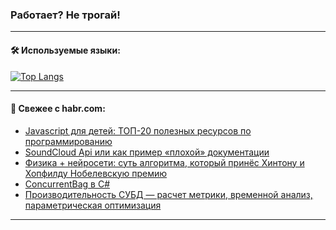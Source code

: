 ### Работает? Не трогай!

---
<!--
#### 🛠️ Technical stack:

![Java](https://img.shields.io/badge/Java-informational?logo=Oracle&style=flat&logoColor=white&color=FF4500)
![Kotlin](https://img.shields.io/badge/Kotlin-informational?logo=Kotlin&style=flat&logoColor=white&color=774D97)
![TS](https://img.shields.io/badge/TypeScript-informational?logo=typeScript&style=flat&logoColor=black&color=017acc)
![Python](https://img.shields.io/badge/Python-informational?logo=Python&style=flat&logoColor=black&color=ffdd54) <br>
![Spring](https://img.shields.io/badge/Spring-informational?logo=Spring&style=flat&logoColor=white&color=6DB33F) 
![SpringBoot](https://img.shields.io/badge/SpringBoot-informational?logo=SpringBoot&style=flat&logoColor=white&color=6DB33F)
![Nest](https://img.shields.io/badge/NestJS-informational?logo=NestJS&style=flat&logoColor=white&color=E0234E) 
![NodeJS](https://img.shields.io/badge/NodeJS-informational?logo=node.js&style=flat&logoColor=white&color=70A760)<br>
![PostgreSQL](https://img.shields.io/badge/PostgreSQL-informational?logo=PostgreSQL&style=flat&logoColor=white&color=DAA520)
![MongoDB](https://img.shields.io/badge/MongoDB-informational?logo=MongoDB&style=flat&logoColor=white&color=870000)
![Apache](https://img.shields.io/badge/Apache-informational?logo=apache&style=flat&logoColor=white&color=f74e28)

___ 
-->

#### 🛠️ Используемые языки:

[![Top Langs](https://github-readme-stats-u2qms2cxw-advtsettinggmailcoms-projects.vercel.app/api/top-langs/?username=zloylis&langs_count=10&hide_title=true&title_color=e6edf3&size_weight=0.5&count_weight=0.5&layout=compact&hide_progress=true&hide_border=true&theme=dracula)](https://github.com/zloylis)

<!---


####  :octocat:&nbsp;&nbsp; Статистика:

![GitHub stats](https://github-readme-stats-u2qms2cxw-advtsettinggmailcoms-projects.vercel.app/api?username=zloylis&show_icons=true&hide_border=true&theme=dracula&title_color=e6edf3&include_all_commits=true&count_private=true&hide_rank=false&hide_title=true&rank_icon=github)
-->
---

#### 💬 Свежее с habr.com:

<!-- BLOG-POST-LIST:START -->
- [Javascript для детей: ТОП-20 полезных ресурсов по программированию](https://habr.com/ru/companies/pixel_study/articles/850128/?utm_source=habrahabr&utm_medium=rss&utm_campaign=850128)
- [SoundCloud Api или как пример «плохой» документации](https://habr.com/ru/articles/850116/?utm_source=habrahabr&utm_medium=rss&utm_campaign=850116)
- [Физика + нейросети: суть алгоритма, который принёс Хинтону и Хопфилду Нобелевскую премию](https://habr.com/ru/companies/redmadrobot/articles/850112/?utm_source=habrahabr&utm_medium=rss&utm_campaign=850112)
- [ConcurrentBag в C#](https://habr.com/ru/companies/otus/articles/849142/?utm_source=habrahabr&utm_medium=rss&utm_campaign=849142)
- [Производительность СУБД — расчет метрики, временной анализ, параметрическая оптимизация](https://habr.com/ru/articles/850106/?utm_source=habrahabr&utm_medium=rss&utm_campaign=850106)
<!-- BLOG-POST-LIST:END -->

---
